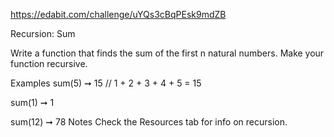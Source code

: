 https://edabit.com/challenge/uYQs3cBqPEsk9mdZB

Recursion: Sum

Write a function that finds the sum of the first n natural numbers. Make your function recursive.

Examples
sum(5) ➞ 15
// 1 + 2 + 3 + 4 + 5 = 15

sum(1) ➞ 1

sum(12) ➞ 78
Notes
Check the Resources tab for info on recursion.